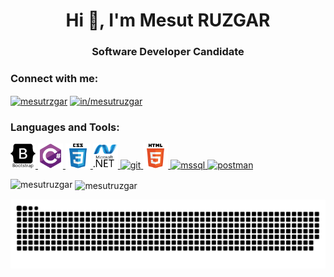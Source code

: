 <h1 align="center">Hi 👋, I'm Mesut RUZGAR</h1>
<h3 align="center">Software Developer Candidate</h3>

<h3 align="left">Connect with me:</h3>
<p align="left">
<a href="https://twitter.com/mesutrzgar" target="blank"><img align="center" src="https://raw.githubusercontent.com/rahuldkjain/github-profile-readme-generator/master/src/images/icons/Social/twitter.svg" alt="mesutrzgar" height="30" width="40" /></a>
<a href="https://linkedin.com/in/mesutruzgar" target="blank"><img align="center" src="https://raw.githubusercontent.com/rahuldkjain/github-profile-readme-generator/master/src/images/icons/Social/linked-in-alt.svg" alt="in/mesutruzgar" height="30" width="40" /></a>
</p>

<h3 align="left">Languages and Tools:</h3>
<p align="left"> <a href="https://getbootstrap.com" target="_blank" rel="noreferrer"> <img src="https://raw.githubusercontent.com/devicons/devicon/master/icons/bootstrap/bootstrap-plain-wordmark.svg" alt="bootstrap" width="40" height="40"/> </a> <a href="https://www.w3schools.com/cs/" target="_blank" rel="noreferrer"> <img src="https://raw.githubusercontent.com/devicons/devicon/master/icons/csharp/csharp-original.svg" alt="csharp" width="40" height="40"/> </a> <a href="https://www.w3schools.com/css/" target="_blank" rel="noreferrer"> <img src="https://raw.githubusercontent.com/devicons/devicon/master/icons/css3/css3-original-wordmark.svg" alt="css3" width="40" height="40"/> </a> <a href="https://dotnet.microsoft.com/" target="_blank" rel="noreferrer"> <img src="https://raw.githubusercontent.com/devicons/devicon/master/icons/dot-net/dot-net-original-wordmark.svg" alt="dotnet" width="40" height="40"/> </a> <a href="https://git-scm.com/" target="_blank" rel="noreferrer"> <img src="https://www.vectorlogo.zone/logos/git-scm/git-scm-icon.svg" alt="git" width="40" height="40"/> </a> <a href="https://www.w3.org/html/" target="_blank" rel="noreferrer"> <img src="https://raw.githubusercontent.com/devicons/devicon/master/icons/html5/html5-original-wordmark.svg" alt="html5" width="40" height="40"/> </a> <a href="https://www.microsoft.com/en-us/sql-server" target="_blank" rel="noreferrer"> <img src="https://www.svgrepo.com/show/303229/microsoft-sql-server-logo.svg" alt="mssql" width="40" height="40"/> </a> <a href="https://postman.com" target="_blank" rel="noreferrer"> <img src="https://www.vectorlogo.zone/logos/getpostman/getpostman-icon.svg" alt="postman" width="40" height="40"/> </a> </p>

<p><img align="left" src="https://github-readme-stats.vercel.app/api/top-langs?username=mesutruzgar&show_icons=true&locale=en&layout=compact" alt="mesutruzgar" /></p>

<p>&nbsp;<img align="center" src="https://github-readme-stats.vercel.app/api?username=mesutruzgar&show_icons=true&locale=en" alt="mesutruzgar" /></p>

<picture>
  <source media="(prefers-color-scheme: dark)" srcset="https://raw.githubusercontent.com/MesutRuzgar/MesutRuzgar/output/github-contribution-grid-snake-dark.svg">
  <source media="(prefers-color-scheme: light)" srcset="https://raw.githubusercontent.com/MesutRuzgar/MesutRuzgar/output/github-contribution-grid-snake.svg">
  <img alt="github contribution grid snake animation" src="https://raw.githubusercontent.com/MesutRuzgar/MesutRuzgar/output/github-contribution-grid-snake.svg">
</picture>
